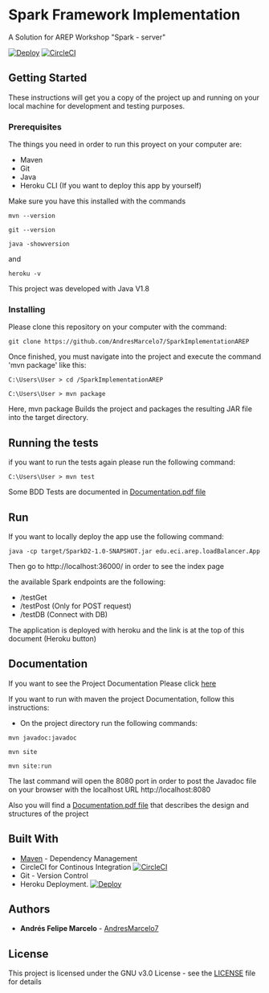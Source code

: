# Spark Framework Implementation

A Solution for AREP Workshop "Spark - server"

[![Deploy](https://www.herokucdn.com/deploy/button.svg)](https://marcelo-spark-arep.herokuapp.com/)
[![CircleCI](https://circleci.com/gh/AndresMarcelo7/SparkImplementationAREP.svg?style=svg)](https://circleci.com/gh/AndresMarcelo7/SparkImplementationAREP)

## Getting Started

These instructions will get you a copy of the project up and running on your local machine for development and testing purposes.
### Prerequisites

The things you need in order to run this proyect on your computer are:
- Maven
- Git  
- Java
- Heroku CLI (If you want to deploy this app by yourself)

Make sure you have this installed with the commands
```
mvn --version
```
```
git --version
```
```
java -showversion
```
and 
```
heroku -v
```

This project was developed with Java V1.8

### Installing
Please clone this repository on your computer with the command:

```
git clone https://github.com/AndresMarcelo7/SparkImplementationAREP
```
Once finished, you must navigate into the project and execute the command 'mvn package' like this:
```
C:\Users\User > cd /SparkImplementationAREP
```
```
C:\Users\User > mvn package
```
Here, mvn package Builds the project and packages the resulting JAR file into the target directory.

## Running the tests

if you want to run the tests again please run the following command:

```
C:\Users\User > mvn test
```
Some BDD Tests are documented in [Documentation.pdf file](/Documentacion.pdf) 
## Run

If you want to locally deploy the app use the following command:
```
java -cp target/SparkD2-1.0-SNAPSHOT.jar edu.eci.arep.loadBalancer.App
```
Then go to http://localhost:36000/ in order to see the index page

the available Spark endpoints are the following:
- /testGet
- /testPost (Only for POST request)
- /testDB (Connect with DB)

The application is deployed with heroku and the link is at the top of this document (Heroku button)
## Documentation
If you want to see the Project Documentation Please click [here](https://andresmarcelo7.github.io/SparkImplementationAREP/)

If you want to run with maven the project Documentation, follow this instructions:
- On the project directory run the following commands:
```
mvn javadoc:javadoc
```
```
mvn site
```
```
mvn site:run
```
The last command will open the 8080 port in order to post the Javadoc file on your browser with the localhost URL http://localhost:8080  

Also you will find a [Documentation.pdf file](/Documentacion.pdf)  that describes the design and structures of the project 

## Built With

* [Maven](https://maven.apache.org/) - Dependency Management
* CircleCI for Continous Integration   [![CircleCI](https://circleci.com/gh/AndresMarcelo7/SparkImplementationAREP.svg?style=svg)](https://circleci.com/gh/AndresMarcelo7/SparkImplementationAREP)
* Git - Version Control  
* Heroku Deployment. [![Deploy](https://www.herokucdn.com/deploy/button.svg)](https://marcelo-spark-arep.herokuapp.com/)

## Authors

* **Andrés Felipe Marcelo** - [AndresMarcelo7](https://github.com/AndresMarcelo7)

## License

This project is licensed under the GNU v3.0 License - see the [LICENSE](LICENSE) file for details
